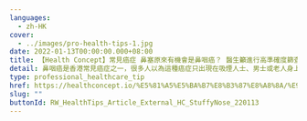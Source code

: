```yaml
---
languages:
  - zh-HK
cover:
  - ../images/pro-health-tips-1.jpg
date: 2022-01-13T00:00:00.000+08:00
title: 【Health Concept】常見癌症 鼻塞原來有機會是鼻咽癌？ 醫生籲進行高準確度篩查
detail: 鼻咽癌是香港常見癌症之一，很多人以為這種癌症只出現在吸煙人士、男士或老人身上，但事實上無論有沒有吸煙習慣，男女老幼也有機會患上。
type: professional_healthcare_tip
href: https://healthconcept.io/%E5%81%A5%E5%BA%B7%E8%B3%87%E8%A8%8A/%E9%86%AB%E7%94%9F%E7%B1%B2%E9%80%B2%E8%A1%8C%E9%AB%98%E6%BA%96%E7%A2%BA%E5%BA%A6%E9%BC%BB%E5%92%BD%E7%99%8C%E7%AF%A9%E6%9F%A5
slug: ""
buttonId: RW_HealthTips_Article_External_HC_StuffyNose_220113
---
```

